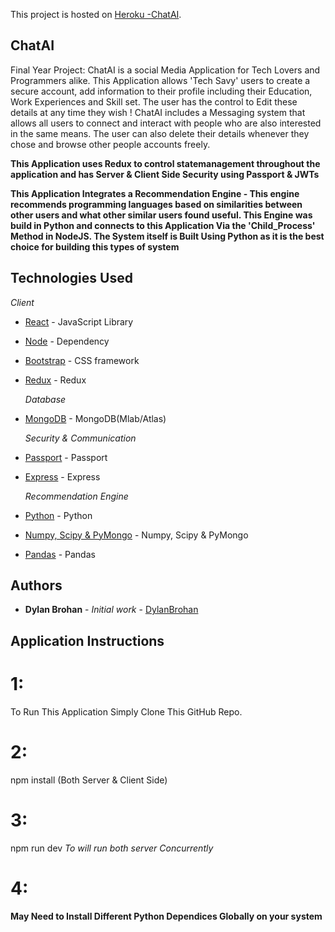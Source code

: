 This project is hosted on [Heroku -ChatAI](https://still-forest-16737.herokuapp.com/).

## ChatAI

Final Year Project: ChatAI is a social Media Application for Tech Lovers and Programmers alike. This Application allows 'Tech Savy' users to create a secure account, add information to their profile including their Education, Work Experiences and Skill set. The user has the control to Edit these details at any time they wish ! ChatAI includes a Messaging system that allows all users to connect and interact with people who are also interested in the same means. The user can also delete their details whenever they chose and browse other people accounts freely.

**This Application uses Redux to control statemanagement throughout the application and has Server & Client Side Security using Passport & JWTs**

**This Application Integrates a Recommendation Engine - This engine recommends programming languages based on similarities between other users and what other similar users found useful. This Engine was build in Python and connects to this Application Via the 'Child_Process' Method in NodeJS. The System itself is Built Using Python as it is the best choice for building this types of system**

## Technologies Used

_Client_

- [React](https://reactjs.org/docs/getting-started.html) - JavaScript Library
- [Node](https://nodejs.org/en/) - Dependency
- [Bootstrap](https://react-bootstrap.github.io/getting-started/introduction) - CSS framework
- [Redux](https://redux.js.org/) - Redux

  _Database_

- [MongoDB](https://redux.js.org/) - MongoDB(Mlab/Atlas)

  _Security & Communication_

* [Passport](http://www.passportjs.org/) - Passport
* [Express](https://expressjs.com/) - Express

  _Recommendation Engine_

* [Python](https://python.com/) - Python
* [Numpy, Scipy & PyMongo](https://python.com/) - Numpy, Scipy & PyMongo
* [Pandas](https://pandas.com/) - Pandas

## Authors

- **Dylan Brohan** - _Initial work_ - [DylanBrohan](https://github.com/DylanBrohan)

## Application Instructions

# 1:

To Run This Application Simply Clone This GitHub Repo.

# 2:

npm install (Both Server & Client Side)

# 3:

npm run dev
_To will run both server Concurrently_

# 4:

**May Need to Install Different Python Dependices Globally on your system**
